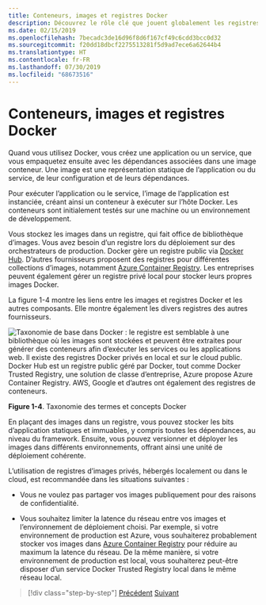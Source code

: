 ```yaml
---
title: Conteneurs, images et registres Docker
description: Découvrez le rôle clé que jouent globalement les registres dans la façon dont Docker déploie les applications.
ms.date: 02/15/2019
ms.openlocfilehash: 7becadc3de16d96f8d6f167cf49c6cdd3bcc0d32
ms.sourcegitcommit: f20dd18dbcf2275513281f5d9ad7ece6a62644b4
ms.translationtype: HT
ms.contentlocale: fr-FR
ms.lasthandoff: 07/30/2019
ms.locfileid: "68673516"
---
```

# <a name="docker-containers-images-and-registries"></a>Conteneurs, images et registres Docker

Quand vous utilisez Docker, vous créez une application ou un service, que vous empaquetez ensuite avec les dépendances associées dans une image conteneur. Une image est une représentation statique de l’application ou du service, de leur configuration et de leurs dépendances.

Pour exécuter l’application ou le service, l’image de l’application est instanciée, créant ainsi un conteneur à exécuter sur l’hôte Docker. Les conteneurs sont initialement testés sur une machine ou un environnement de développement.

Vous stockez les images dans un registre, qui fait office de bibliothèque d’images. Vous avez besoin d’un registre lors du déploiement sur des orchestrateurs de production. Docker gère un registre public via [Docker Hub](https://hub.docker.com/). D’autres fournisseurs proposent des registres pour différentes collections d’images, notamment [Azure Container Registry](https://azure.microsoft.com/services/container-registry/). Les entreprises peuvent également gérer un registre privé local pour stocker leurs propres images Docker.

La figure 1-4 montre les liens entre les images et registres Docker et les autres composants. Elle montre également les divers registres des autres fournisseurs.

![Taxonomie de base dans Docker : le registre est semblable à une bibliothèque où les images sont stockées et peuvent être extraites pour générer des conteneurs afin d’exécuter les services ou les applications web. Il existe des registres Docker privés en local et sur le cloud public. Docker Hub est un registre public géré par Docker, tout comme Docker Trusted Registry, une solution de classe d’entreprise, Azure propose Azure Container Registry. AWS, Google et d’autres ont également des registres de conteneurs.](./media/image4.png)

**Figure 1-4**. Taxonomie des termes et concepts Docker

En plaçant des images dans un registre, vous pouvez stocker les bits d’application statiques et immuables, y compris toutes les dépendances, au niveau du framework. Ensuite, vous pouvez versionner et déployer les images dans différents environnements, offrant ainsi une unité de déploiement cohérente.

L’utilisation de registres d’images privés, hébergés localement ou dans le cloud, est recommandée dans les situations suivantes :

- Vous ne voulez pas partager vos images publiquement pour des raisons de confidentialité.

- Vous souhaitez limiter la latence du réseau entre vos images et l’environnement de déploiement choisi. Par exemple, si votre environnement de production est Azure, vous souhaiterez probablement stocker vos images dans [Azure Container Registry](https://azure.microsoft.com/services/container-registry/) pour réduire au maximum la latence du réseau. De la même manière, si votre environnement de production est local, vous souhaiterez peut-être disposer d’un service Docker Trusted Registry local dans le même réseau local.

>[!div class="step-by-step"]
>[Précédent](docker-terminology.md)
>[Suivant](road-to-modern-applications-based-on-containers.md)
